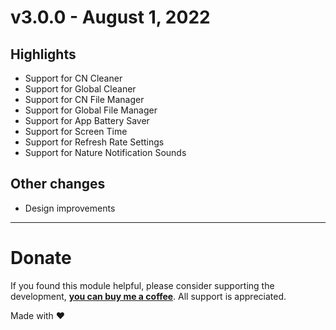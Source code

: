 # v3.0.0 - August 1, 2022

## Highlights

- Support for CN Cleaner
- Support for Global Cleaner
- Support for CN File Manager
- Support for Global File Manager
- Support for App Battery Saver
- Support for Screen Time
- Support for Refresh Rate Settings
- Support for Nature Notification Sounds

## Other changes

- Design improvements

---

# Donate

If you found this module helpful, please consider supporting the development, [**you can buy me a coffee**](https://paypal.me/geoorg). All support is appreciated.


Made with ❤️